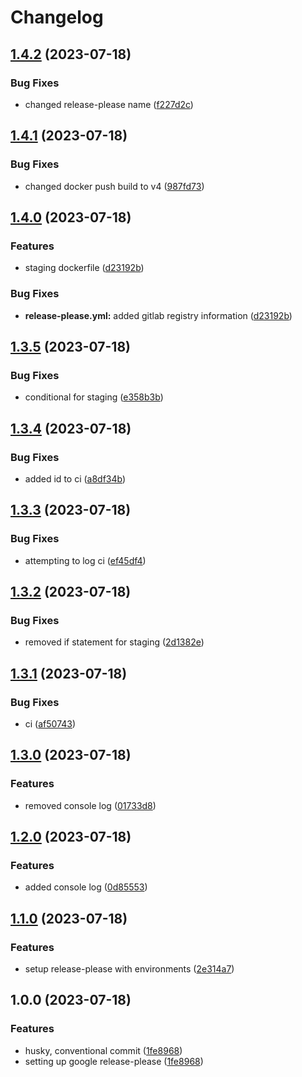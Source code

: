 # Changelog

## [1.4.2](https://github.com/csa-my/starter-project/compare/starter-project-v1.4.1...starter-project-v1.4.2) (2023-07-18)


### Bug Fixes

* changed release-please name ([f227d2c](https://github.com/csa-my/starter-project/commit/f227d2ce4376d7dc23fe0eb6ef28a1864f5dd12b))

## [1.4.1](https://github.com/csa-my/starter-project/compare/starter-project-v1.4.0...starter-project-v1.4.1) (2023-07-18)


### Bug Fixes

* changed docker push build to v4 ([987fd73](https://github.com/csa-my/starter-project/commit/987fd732a66150f47b993590c427b0b8247ee8ab))

## [1.4.0](https://github.com/csa-my/starter-project/compare/starter-project-v1.3.5...starter-project-v1.4.0) (2023-07-18)


### Features

* staging dockerfile ([d23192b](https://github.com/csa-my/starter-project/commit/d23192b40fe765272f2826a4bac335284d5d8d98))


### Bug Fixes

* **release-please.yml:** added gitlab registry information ([d23192b](https://github.com/csa-my/starter-project/commit/d23192b40fe765272f2826a4bac335284d5d8d98))

## [1.3.5](https://github.com/csa-my/starter-project/compare/starter-project-v1.3.4...starter-project-v1.3.5) (2023-07-18)


### Bug Fixes

* conditional for staging ([e358b3b](https://github.com/csa-my/starter-project/commit/e358b3bfdf932b1d4ab8eee58463778672a011f4))

## [1.3.4](https://github.com/csa-my/starter-project/compare/starter-project-v1.3.3...starter-project-v1.3.4) (2023-07-18)


### Bug Fixes

* added id to ci ([a8df34b](https://github.com/csa-my/starter-project/commit/a8df34b1674ca345e2dac55b820c20082059c439))

## [1.3.3](https://github.com/csa-my/starter-project/compare/starter-project-v1.3.2...starter-project-v1.3.3) (2023-07-18)


### Bug Fixes

* attempting to log ci ([ef45df4](https://github.com/csa-my/starter-project/commit/ef45df4dc5573f87b517f6ccc40341af08dfd0a0))

## [1.3.2](https://github.com/csa-my/starter-project/compare/starter-project-v1.3.1...starter-project-v1.3.2) (2023-07-18)


### Bug Fixes

* removed if statement for staging ([2d1382e](https://github.com/csa-my/starter-project/commit/2d1382e3f1a3533a4c15b9ec7d7b2fe4b5566ed5))

## [1.3.1](https://github.com/csa-my/starter-project/compare/starter-project-v1.3.0...starter-project-v1.3.1) (2023-07-18)


### Bug Fixes

* ci ([af50743](https://github.com/csa-my/starter-project/commit/af50743faf60c967a9bd32e95c69b05a5fdefb1f))

## [1.3.0](https://github.com/csa-my/starter-project/compare/starter-project-v1.2.0...starter-project-v1.3.0) (2023-07-18)


### Features

* removed console log ([01733d8](https://github.com/csa-my/starter-project/commit/01733d88dd198c245862319b9b154d81b7c2f6ce))

## [1.2.0](https://github.com/csa-my/starter-project/compare/starter-project-v1.1.0...starter-project-v1.2.0) (2023-07-18)


### Features

* added console log ([0d85553](https://github.com/csa-my/starter-project/commit/0d85553133fbe40bced115928ae27970a8f75076))

## [1.1.0](https://github.com/csa-my/starter-project/compare/starter-project-v1.0.0...starter-project-v1.1.0) (2023-07-18)


### Features

* setup release-please with environments ([2e314a7](https://github.com/csa-my/starter-project/commit/2e314a7915dc5435c17477984d7f217459fcc9a3))

## 1.0.0 (2023-07-18)


### Features

* husky, conventional commit ([1fe8968](https://github.com/csa-my/starter-project/commit/1fe8968e22486aa893cbf717fb34a1f8951f0aea))
* setting up google release-please ([1fe8968](https://github.com/csa-my/starter-project/commit/1fe8968e22486aa893cbf717fb34a1f8951f0aea))

